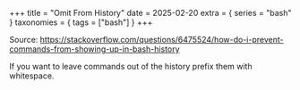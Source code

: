 +++
title = "Omit From History"
date = 2025-02-20
extra = { series = "bash" }
taxonomies = { tags = ["bash"] }
+++

Source: <https://stackoverflow.com/questions/6475524/how-do-i-prevent-commands-from-showing-up-in-bash-history>

If you want to leave commands out of the history prefix them with whitespace.
